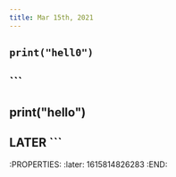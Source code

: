 ```yaml
---
title: Mar 15th, 2021
---
```


## `print("hell0")`
## ```
## print("hello")
## LATER ```
:PROPERTIES:
:later: 1615814826283
:END:
